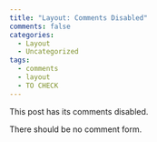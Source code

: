 ```yaml
---
title: "Layout: Comments Disabled"
comments: false
categories:
  - Layout
  - Uncategorized
tags:
  - comments
  - layout
  - TO CHECK
---
```


This post has its comments disabled.

There should be no comment form.
